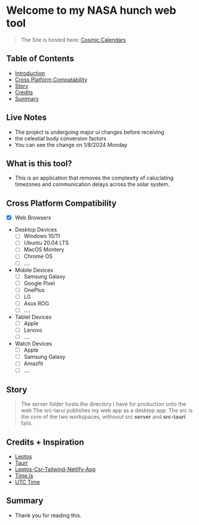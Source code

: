 # Welcome to my NASA hunch web tool 
> The Site is hosted here: [Cosmic Calendars](https://zone.shuttleapp.rs)

## Table of Contents
  * [Introduction](#what-is-this-tool)
  * [Cross Platform Compatability](#cross-platform-compatibility)
  * [Story](#story)
  * [Credits](#credits-+-inspiration)
  * [Summary](#summary)

## Live Notes
* The project is undergoing major ui changes before receiving
* the celestial body conversion factors
* You can see the change on 1/8/2024 Monday

## What is this tool?
* This is an application that removes the complexity of caluclating timezones and communication delays across the solar system.


## Cross Platform Compatibility

- [x] Web Browsers 

- Desktop Devices
  - [ ] Windows 10/11
  <!-- You need to build on app on windows for window devices; linker, mscv, etc.. -->
  - [ ] Ubuntu 20.04 LTS
  - [ ] MacOS Montery
  - [ ] Chrome OS
  - [ ] ....

- Mobile Devices
  - [ ] Samsung Galaxy
  - [ ] Google Pixel
  - [ ] OnePlus
  - [ ] LG
  - [ ] Asus ROG
  - [ ] ....

- Tablet Devices
  - [ ] Apple
  - [ ] Lenovo
  - [ ] ....

- Watch Devices
  - [ ] Apple
  - [ ] Samsung Galaxy
  - [ ] Amazfit
  - [ ] ....

## Story
> The server folder hosts the directory I have for production onto the web
> The src-tarui publishes my web app as a desktop app.
> The src is the core of the two workspaces, withoout src **server** and **src-tauri** fails.

## Credits + Inspiration
* [Leptos](https://leptos.dev/) 
* [Tauri](https://tauri.app/)
* [Leptos-Csr-Tailwind-Netlify-App](https://leptos-csr-tailwind.netlify.app/)
* [Time.Is](https://time.is/)
* [UTC Time](https://www.utctime.net/)

## Summary
*  Thank you for reading this.
